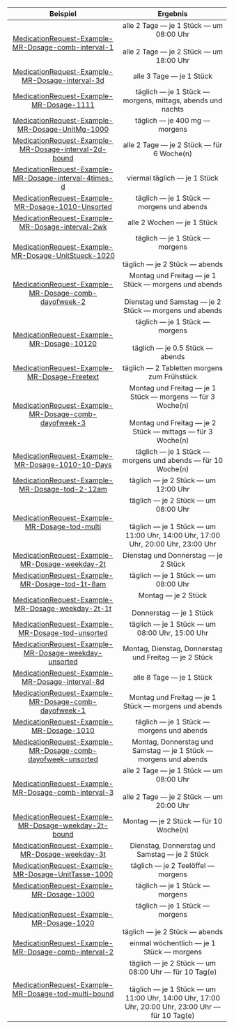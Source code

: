 | Beispiel | Ergebnis |
| :---: | :---:|
|[MedicationRequest-Example-MR-Dosage-comb-interval-1](./MedicationRequest-Example-MR-Dosage-comb-interval-1.html) | alle 2 Tage — je 1 Stück — um 08:00 Uhr<br><br>alle 2 Tage — je 2 Stück — um 18:00 Uhr |
|[MedicationRequest-Example-MR-Dosage-interval-3d](./MedicationRequest-Example-MR-Dosage-interval-3d.html) | alle 3 Tage — je 1 Stück |
|[MedicationRequest-Example-MR-Dosage-1111](./MedicationRequest-Example-MR-Dosage-1111.html) | täglich — je 1 Stück — morgens, mittags, abends und nachts |
|[MedicationRequest-Example-MR-Dosage-UnitMg-1000](./MedicationRequest-Example-MR-Dosage-UnitMg-1000.html) | täglich — je 400 mg — morgens |
|[MedicationRequest-Example-MR-Dosage-interval-2d-bound](./MedicationRequest-Example-MR-Dosage-interval-2d-bound.html) | alle 2 Tage — je 2 Stück — für 6 Woche(n) |
|[MedicationRequest-Example-MR-Dosage-interval-4times-d](./MedicationRequest-Example-MR-Dosage-interval-4times-d.html) | viermal täglich — je 1 Stück |
|[MedicationRequest-Example-MR-Dosage-1010-Unsorted](./MedicationRequest-Example-MR-Dosage-1010-Unsorted.html) | täglich — je 1 Stück — morgens und abends |
|[MedicationRequest-Example-MR-Dosage-interval-2wk](./MedicationRequest-Example-MR-Dosage-interval-2wk.html) | alle 2 Wochen — je 1 Stück |
|[MedicationRequest-Example-MR-Dosage-UnitStueck-1020](./MedicationRequest-Example-MR-Dosage-UnitStueck-1020.html) | täglich — je 1 Stück — morgens<br><br>täglich — je 2 Stück — abends |
|[MedicationRequest-Example-MR-Dosage-comb-dayofweek-2](./MedicationRequest-Example-MR-Dosage-comb-dayofweek-2.html) | Montag und Freitag — je 1 Stück — morgens und abends<br><br>Dienstag und Samstag — je 2 Stück — morgens und abends |
|[MedicationRequest-Example-MR-Dosage-10120](./MedicationRequest-Example-MR-Dosage-10120.html) | täglich — je 1 Stück — morgens<br><br>täglich — je 0.5 Stück — abends |
|[MedicationRequest-Example-MR-Dosage-Freetext](./MedicationRequest-Example-MR-Dosage-Freetext.html) | täglich — 2 Tabletten morgens zum Frühstück |
|[MedicationRequest-Example-MR-Dosage-comb-dayofweek-3](./MedicationRequest-Example-MR-Dosage-comb-dayofweek-3.html) | Montag und Freitag — je 1 Stück — morgens — für 3 Woche(n)<br><br>Montag und Freitag — je 2 Stück — mittags — für 3 Woche(n) |
|[MedicationRequest-Example-MR-Dosage-1010-10-Days](./MedicationRequest-Example-MR-Dosage-1010-10-Days.html) | täglich — je 1 Stück — morgens und abends — für 10 Woche(n) |
|[MedicationRequest-Example-MR-Dosage-tod-2-12am](./MedicationRequest-Example-MR-Dosage-tod-2-12am.html) | täglich — je 2 Stück — um 12:00 Uhr |
|[MedicationRequest-Example-MR-Dosage-tod-multi](./MedicationRequest-Example-MR-Dosage-tod-multi.html) | täglich — je 2 Stück — um 08:00 Uhr<br><br>täglich — je 1 Stück — um 11:00 Uhr, 14:00 Uhr, 17:00 Uhr, 20:00 Uhr, 23:00 Uhr |
|[MedicationRequest-Example-MR-Dosage-weekday-2t](./MedicationRequest-Example-MR-Dosage-weekday-2t.html) | Dienstag und Donnerstag — je 2 Stück |
|[MedicationRequest-Example-MR-Dosage-tod-1t-8am](./MedicationRequest-Example-MR-Dosage-tod-1t-8am.html) | täglich — je 1 Stück — um 08:00 Uhr |
|[MedicationRequest-Example-MR-Dosage-weekday-2t-1t](./MedicationRequest-Example-MR-Dosage-weekday-2t-1t.html) | Montag — je 2 Stück<br><br>Donnerstag — je 1 Stück |
|[MedicationRequest-Example-MR-Dosage-tod-unsorted](./MedicationRequest-Example-MR-Dosage-tod-unsorted.html) | täglich — je 1 Stück — um 08:00 Uhr, 15:00 Uhr |
|[MedicationRequest-Example-MR-Dosage-weekday-unsorted](./MedicationRequest-Example-MR-Dosage-weekday-unsorted.html) | Montag, Dienstag, Donnerstag und Freitag — je 2 Stück |
|[MedicationRequest-Example-MR-Dosage-interval-8d](./MedicationRequest-Example-MR-Dosage-interval-8d.html) | alle 8 Tage — je 1 Stück |
|[MedicationRequest-Example-MR-Dosage-comb-dayofweek-1](./MedicationRequest-Example-MR-Dosage-comb-dayofweek-1.html) | Montag und Freitag — je 1 Stück — morgens und abends |
|[MedicationRequest-Example-MR-Dosage-1010](./MedicationRequest-Example-MR-Dosage-1010.html) | täglich — je 1 Stück — morgens und abends |
|[MedicationRequest-Example-MR-Dosage-comb-dayofweek-unsorted](./MedicationRequest-Example-MR-Dosage-comb-dayofweek-unsorted.html) | Montag, Donnerstag und Samstag — je 1 Stück — morgens und abends |
|[MedicationRequest-Example-MR-Dosage-comb-interval-3](./MedicationRequest-Example-MR-Dosage-comb-interval-3.html) | alle 2 Tage — je 1 Stück — um 08:00 Uhr<br><br>alle 2 Tage — je 2 Stück — um 20:00 Uhr |
|[MedicationRequest-Example-MR-Dosage-weekday-2t-bound](./MedicationRequest-Example-MR-Dosage-weekday-2t-bound.html) | Montag — je 2 Stück — für 10 Woche(n) |
|[MedicationRequest-Example-MR-Dosage-weekday-3t](./MedicationRequest-Example-MR-Dosage-weekday-3t.html) | Dienstag, Donnerstag und Samstag — je 2 Stück |
|[MedicationRequest-Example-MR-Dosage-UnitTasse-1000](./MedicationRequest-Example-MR-Dosage-UnitTasse-1000.html) | täglich — je 2 Teelöffel — morgens |
|[MedicationRequest-Example-MR-Dosage-1000](./MedicationRequest-Example-MR-Dosage-1000.html) | täglich — je 1 Stück — morgens |
|[MedicationRequest-Example-MR-Dosage-1020](./MedicationRequest-Example-MR-Dosage-1020.html) | täglich — je 1 Stück — morgens<br><br>täglich — je 2 Stück — abends |
|[MedicationRequest-Example-MR-Dosage-comb-interval-2](./MedicationRequest-Example-MR-Dosage-comb-interval-2.html) | einmal wöchentlich — je 1 Stück — morgens |
|[MedicationRequest-Example-MR-Dosage-tod-multi-bound](./MedicationRequest-Example-MR-Dosage-tod-multi-bound.html) | täglich — je 2 Stück — um 08:00 Uhr — für 10 Tag(e)<br><br>täglich — je 1 Stück — um 11:00 Uhr, 14:00 Uhr, 17:00 Uhr, 20:00 Uhr, 23:00 Uhr — für 10 Tag(e) |